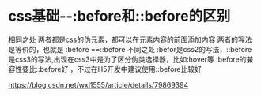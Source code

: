# css基础--:before和::before的区别

相同之处
两者都是css的伪元素，都可以在元素内容的前面添加内容
两者的写法是等价的，也就是 :before ==::before
不同之处
:befor是css2的写法，::before是css3的写法,出现在css3中是为了区分伪类选择器，比如:hover等
:before的兼容性要比::before好 ，不过在H5开发中建议使用::before比较好

<https://blog.csdn.net/wxl1555/article/details/79869394>
